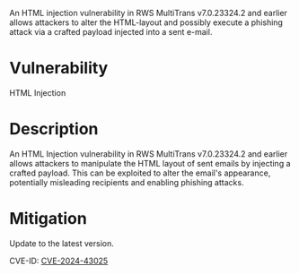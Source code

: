 An HTML injection vulnerability in RWS MultiTrans v7.0.23324.2 and earlier allows attackers to alter the HTML-layout and possibly execute a phishing attack via a crafted payload injected into a sent e-mail.

# Vulnerability
HTML Injection

# Description
An HTML Injection vulnerability in RWS MultiTrans v7.0.23324.2 and earlier allows attackers to manipulate the HTML layout of sent emails by injecting a crafted payload. This can be exploited to alter the email's appearance, potentially misleading recipients and enabling phishing attacks.

# Mitigation
Update to the latest version.

CVE-ID: [CVE-2024-43025](https://cve.mitre.org/cgi-bin/cvename.cgi?name=CVE-2024-43025)
